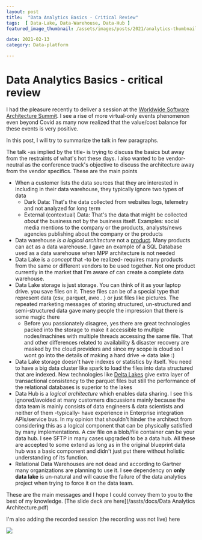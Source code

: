 ```yaml
---
layout: post  
title:  "Data Analytics Basics - Critical Review"  
tags:  [ Data-Lake, Data-Warehouse, Data-Hub ]  
featured_image_thumbnail: /assets/images/posts/2021/analytics-thumbnail.jpg

date: 2021-02-13
category: Data-platform

---
```


# Data Analytics Basics - critical review 

I had the pleasure recently to deliver a session at the [Worldwide Software Architecture Summit](https://architecture.geekle.us/). I see a rise of more virtual-only events phenomenon even beyond Covid as many now realized that the value/cost balance for these events is very positive. 

 In this post, I will try to summarize the talk in few paragraphs. 

The talk -as implied by the title- is trying to discuss the basics but away from the restraints of what's hot these days. I also wanted to be vendor-neutral as the conference track's objective to discuss the architecture away from the vendor specifics. These are the main points 

- When a customer lists the data sources that they are interested in including in their data warehouse, they typically ignore two types of data 
  - Dark Data: That's the data collected from websites logs, telemetry and not analyzed for long term
  - External (contextual) Data: That's the data that might be collected *about* the business not by the business itself. Examples: social media mentions to the company or the products, analysts/news agencies publishing about the company or the products 
- Data warehouse *is a logical architecture* not a <u>product</u>. Many products can act as a data warehouse. I gave an example of a SQL Database used as a data warehouse when MPP architecture is not needed 
- Data Lake is a *concept* that -to be realized- requires many products from the same or different vendors to be used together. Not one product currently in the market that I'm aware of can create a complete data warehouse. 
- Data Lake storage is just storage. You can think of it as your laptop drive. you save files on it. These files can be of a special type that represent data (csv, parquet, avro...) or just files like pictures. The repeated marketing messages of storing structured, un-structured and semi-structured data gave many people the impression that there is some magic there
  - Before you passionately disagree, yes there are great technologies packed into the storage to make it accessible to multiple nodes/machines with multiple threads accessing the same file. That and other differences related to availability & disaster recovery are masked by the cloud providers and since my scope is cloud so I wont go into the details of making a hard drive => data lake :)
- Data Lake storage doesn't have indexes or statistics by itself. You need to have a big data cluster like spark to load the files into data structured that are indexed. New technologies like [Delta Lakes](https://delta.io/) give extra layer of transactional consistency to the parquet files but still the performance of the relational databases is superior to the lakes
- Data Hub is a *logical architecture* which enables data sharing. I see this ignored/avoided at many customers discussions mainly because the data team is mainly consists of data engineers & data scientists and neither of them -typically- have experience in Enterprise integration APIs/service bus. In my opinion that shouldn't hinder the architect from considering this as a logical component that can be physically satisfied by many implementations. A csv file on a blob/file container can be your data hub. I see SFTP in many cases upgraded to be a data hub. All these are accepted to some extend as long as in the original blueprint data hub was a basic component and didn't just put there without holistic understanding of its function. 
- Relational Data Warehouses are not dead and according to Gartner many organizations are planning to use it. I see dependency on **only data lake** is un-natural and will cause the failure of the data analytics project when trying to force it on the data team. 

These are the main messages and I hope I could convey them to you to the best of my knowledge. [The slide deck are here](/assts/docs/Data Analytics Architecture.pdf) 

I'm also adding the recorded session (the recording was not live) here

![]({https://www.youtube.com/watch?v=XfTJwdPGjko})



